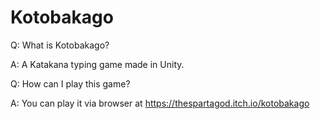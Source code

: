 # Kotobakago
Q: What is Kotobakago? 

A: A Katakana typing game made in Unity. 


Q: How can I play this game? 

A: You can play it via browser at https://thespartagod.itch.io/kotobakago
